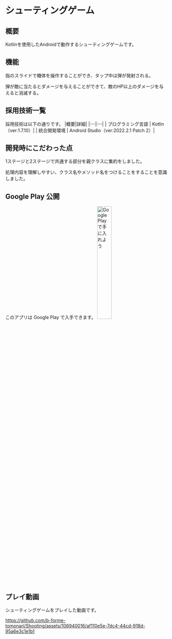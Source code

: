 # シューティングゲーム
## 概要
Kotlinを使用したAndroidで動作するシューティングゲームです。

## 機能
指のスライドで機体を操作することができ、タップ中は弾が発射される。

弾が敵に当たるとダメージを与えることができて、敵のHP以上のダメージを与えると消滅する。

## 採用技術一覧
採用技術は以下の通りです。
|概要|詳細|
|:--|:--|
| プログラミング言語 | Kotlin（ver:1.7.10）|
| 統合開発環境 | Android Studio（ver:2022.2.1 Patch 2）|

## 開発時にこだわった点
1ステージと2ステージで共通する部分を親クラスに集約をしました。

処理内容を理解しやすい、クラス名やメソッド名をつけることをすることを意識しました。

## Google Play 公開
このアプリは Google Play で入手できます。
<a href='https://play.google.com/store/apps/details?id=com.game.shooting&pcampaignid=pcampaignidMKT-Other-global-all-co-prtnr-py-PartBadge-Mar2515-1'><img width="30%" height="30%" alt='Google Play で手に入れよう' src='https://play.google.com/intl/ja/badges/static/images/badges/ja_badge_web_generic.png'/></a>


## プレイ動画
シューティングゲームをプレイした動画です。

https://github.com/b-forme-tomonari/Shooting/assets/106940016/af110e5e-7dc4-44cd-918d-95a6e3c1e1b1

